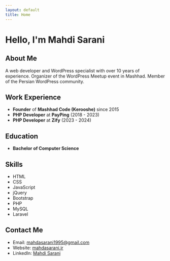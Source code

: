 ```yaml
---
layout: default
title: Home
---
```


# Hello, I'm Mahdi Sarani

## About Me
A web developer and WordPress specialist with over 10 years of experience.
Organizer of the WordPress Meetup event in Mashhad.
Member of the Persian WordPress community.

## Work Experience
- **Founder** of **Mashhad Code (Kerooshe)** since 2015
- **PHP Developer** at **PayPing** (2018 - 2023)
- **PHP Developer** at **Zify** (2023 - 2024)

## Education
- **Bachelor of Computer Science**

## Skills
- HTML
- CSS
- JavaScript
- jQuery
- Bootstrap
- PHP
- MySQL
- Laravel

## Contact Me
- Email: [mahdasarani1995@gmail.com](mailto:mahdasarani1995@gmail.com)
- Website: [mahdasarani.ir](http://mahdasarani.ir)
- LinkedIn: [Mahdi Sarani](https://www.linkedin.com/in/mahdisarani/) 
